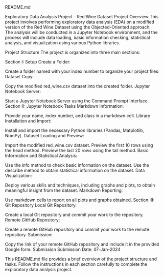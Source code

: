 README.md

Exploratory Data Analysis Project - Red Wine Dataset
Project Overview
This project involves performing exploratory data analysis (EDA) on a modified version of the Red Wine Dataset using the Objected-Oriented approach. The analysis will be conducted in a Jupyter Notebook environment, and the process will include data loading, basic information checking, statistical analysis, and visualization using various Python libraries.

Project Structure
The project is organized into three main sections:

Section I: Setup
Create a Folder:

Create a folder named with your index number to organize your project files.
Dataset Copy:

Copy the modified red_wine.csv dataset into the created folder.
Jupyter Notebook Server:

Start a Jupyter Notebook Server using the Command Prompt Interface.
Section II: Jupyter Notebook Tasks
Markdown Information:

Provide your name, index number, and class in a markdown cell.
Library Installation and Import:

Install and import the necessary Python libraries (Pandas, Matplotlib, NumPy).
Dataset Loading and Preview:

Import the modified red_wine.csv dataset.
Preview the first 10 rows using the head method.
Preview the last 20 rows using the tail method.
Basic Information and Statistical Analysis:

Use the info method to check basic information on the dataset.
Use the describe method to obtain statistical information on the dataset.
Data Visualization:

Deploy various skills and techniques, including graphs and plots, to obtain meaningful insight from the dataset.
Markdown Reporting:

Use markdown cells to report on all plots and graphs obtained.
Section III: Git Repository
Local Git Repository:

Create a local Git repository and commit your work to the repository.
Remote GitHub Repository:

Create a remote GitHub repository and commit your work to the remote repository.
Submission:

Copy the link of your remote GitHub repository and include it in the provided Google form.
Submission
Submission Date: 07-Jan-2024

This README.md file provides a brief overview of the project structure and tasks. Follow the instructions in each section carefully to complete the exploratory data analysis project. 
